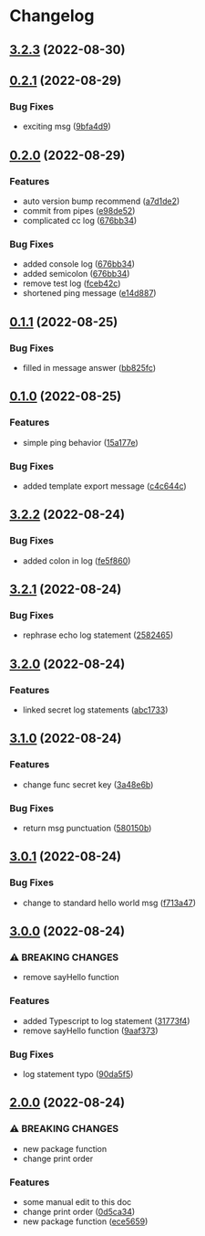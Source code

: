 # Changelog

## [3.2.3](https://github.com/ashutosh-ukey/bare-node-proj/compare/v3.2.2...v3.2.3) (2022-08-30)
## [0.2.1](https://github.com/ashutosh-ukey/bare-node-proj/compare/v0.2.0...v0.2.1) (2022-08-29)


### Bug Fixes

* exciting msg ([9bfa4d9](https://github.com/ashutosh-ukey/bare-node-proj/commit/9bfa4d9b4feadc69385f43062d8f2546e6dfa3ac))

## [0.2.0](https://github.com/ashutosh-ukey/bare-node-proj/compare/v0.1.1...v0.2.0) (2022-08-29)


### Features

* auto version bump recommend ([a7d1de2](https://github.com/ashutosh-ukey/bare-node-proj/commit/a7d1de2b847e80347679baba1a51e5c2e22fe618))
* commit from pipes ([e98de52](https://github.com/ashutosh-ukey/bare-node-proj/commit/e98de520a59d8ca2d996849b8c45408b7da3fd01))
* complicated cc log ([676bb34](https://github.com/ashutosh-ukey/bare-node-proj/commit/676bb34348fc01e1fb9e602d374cb621b7dd093a))


### Bug Fixes

* added console log ([676bb34](https://github.com/ashutosh-ukey/bare-node-proj/commit/676bb34348fc01e1fb9e602d374cb621b7dd093a))
* added semicolon ([676bb34](https://github.com/ashutosh-ukey/bare-node-proj/commit/676bb34348fc01e1fb9e602d374cb621b7dd093a))
* remove test log ([fceb42c](https://github.com/ashutosh-ukey/bare-node-proj/commit/fceb42c7f4cca859e03234401f82fdcc6b14f182))
* shortened ping message ([e14d887](https://github.com/ashutosh-ukey/bare-node-proj/commit/e14d887403bdda6746cb9c90d7452dc3c40075be))

## [0.1.1](https://github.com/ashutosh-ukey/bare-node-proj/compare/v0.1.0...v0.1.1) (2022-08-25)


### Bug Fixes

* filled in message answer ([bb825fc](https://github.com/ashutosh-ukey/bare-node-proj/commit/bb825fc9d7d833916d8d2e1cb50158878eb51794))

## [0.1.0](https://github.com/ashutosh-ukey/bare-node-proj/compare/v3.2.2...v0.1.0) (2022-08-25)


### Features

* simple ping behavior ([15a177e](https://github.com/ashutosh-ukey/bare-node-proj/commit/15a177e8473337454ddded82070faac6e0b518bb))


### Bug Fixes

* added template export message ([c4c644c](https://github.com/ashutosh-ukey/bare-node-proj/commit/c4c644c08525bc2b7ea0316d3011168a21449bad))

## [3.2.2](https://github.com/ashutosh-ukey/bare-node-proj/compare/v3.2.1...v3.2.2) (2022-08-24)


### Bug Fixes

* added colon in log ([fe5f860](https://github.com/ashutosh-ukey/bare-node-proj/commit/fe5f86083b6edb58872b6d2d6c585cea3a0f09bc))

## [3.2.1](https://github.com/ashutosh-ukey/bare-node-proj/compare/v3.2.0...v3.2.1) (2022-08-24)


### Bug Fixes

* rephrase echo log statement ([2582465](https://github.com/ashutosh-ukey/bare-node-proj/commit/2582465e664de76b47796642c894a039a63e6857))

## [3.2.0](https://github.com/ashutosh-ukey/bare-node-proj/compare/v3.1.0...v3.2.0) (2022-08-24)


### Features

* linked secret log statements ([abc1733](https://github.com/ashutosh-ukey/bare-node-proj/commit/abc173316521135ae5bb4d2e86a528bb7f47006e))

## [3.1.0](https://github.com/ashutosh-ukey/bare-node-proj/compare/v3.0.1...v3.1.0) (2022-08-24)


### Features

* change func secret key ([3a48e6b](https://github.com/ashutosh-ukey/bare-node-proj/commit/3a48e6b39700ece0100c031832706c3cccc7377b))


### Bug Fixes

* return msg punctuation ([580150b](https://github.com/ashutosh-ukey/bare-node-proj/commit/580150bbb8d10a4bc438cf5efbdc7e8015bcdd61))

## [3.0.1](https://github.com/ashutosh-ukey/bare-node-proj/compare/v3.0.0...v3.0.1) (2022-08-24)


### Bug Fixes

* change to standard hello world msg ([f713a47](https://github.com/ashutosh-ukey/bare-node-proj/commit/f713a47d875db8453e7e1fab35bcc7578b5c9497))

## [3.0.0](https://github.com/ashutosh-ukey/bare-node-proj/compare/v2.0.0...v3.0.0) (2022-08-24)


### ⚠ BREAKING CHANGES

* remove sayHello function

### Features

* added Typescript to log statement ([31773f4](https://github.com/ashutosh-ukey/bare-node-proj/commit/31773f4c3a57fa5dad934de75e9266c16d454f82))
* remove sayHello function ([9aaf373](https://github.com/ashutosh-ukey/bare-node-proj/commit/9aaf3736db0acd499e64110779b653ee9b26dac0))


### Bug Fixes

* log statement typo ([90da5f5](https://github.com/ashutosh-ukey/bare-node-proj/commit/90da5f56d3500c89d2394c41128538ebc092ea42))

## [2.0.0](https://github.com/ashutosh-ukey/bare-node-proj/compare/v1.3.1...v2.0.0) (2022-08-24)


### ⚠ BREAKING CHANGES

* new package function
* change print order

### Features

* some manual edit to this doc
* change print order ([0d5ca34](https://github.com/ashutosh-ukey/bare-node-proj/commit/0d5ca340d2841b2df88a6eaaa2a13306572cd252))
* new package function ([ece5659](https://github.com/ashutosh-ukey/bare-node-proj/commit/ece56594b1d3ad0a36b2028e8cc411115bda78e3))
